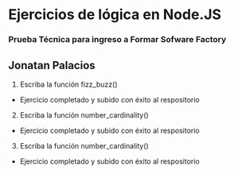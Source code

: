 # Ejercicios de lógica en Node.JS
### Prueba Técnica para ingreso a Formar Sofware Factory

## Jonatan Palacios

1) Escriba la función fizz_buzz()
- Ejercicio completado y subido con éxito al respositorio

2) Escriba la función number_cardinality() 
- Ejercicio completado y subido con éxito al respositorio

3) Escriba la función number_cardinality() 
- Ejercicio completado y subido con éxito al respositorio
